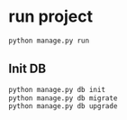 # run project

```python
python manage.py run
```

## Init DB

```python
python manage.py db init
python manage.py db migrate
python manage.py db upgrade
```
